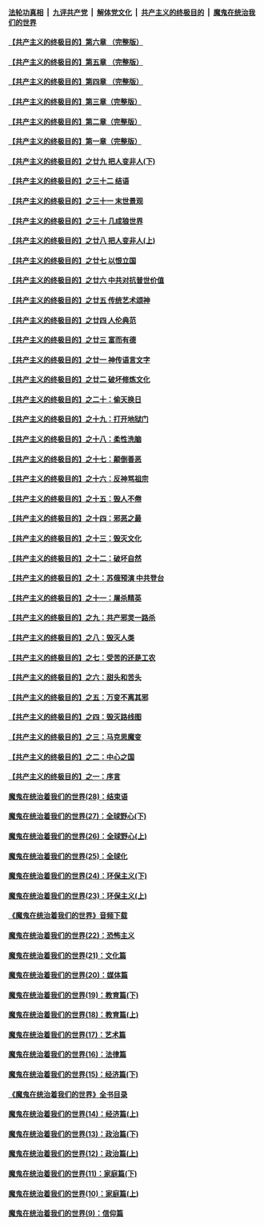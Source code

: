####  [法轮功真相](../../../../basic/blob/master/README.md?t=04200101) &nbsp;|&nbsp; [九评共产党](../../../../9ping.md/blob/master/README.md?t=04200101) &nbsp;|&nbsp; [解体党文化](../../../../jtdwh.md/blob/master/README.md?t=04200101)  &nbsp;|&nbsp; [共产主义的终极目的](../../../../gczydzjmd.md/blob/master/README.md?t=04200101) &nbsp;|&nbsp; [魔鬼在统治我们的世界](../../../../mgztzwmdsj.md/blob/master/README.md?t=04200101) 

#### [【共产主义的终极目的】第六章 （完整版）](../pages/nsc422/n11428913.md?t=04200101) 

#### [【共产主义的终极目的】第五章 （完整版）](../pages/nsc422/n11428912.md?t=04200101) 

#### [【共产主义的终极目的】第四章 （完整版）](../pages/nsc422/n11428907.md?t=04200101) 

#### [【共产主义的终极目的】第三章（完整版）](../pages/nsc422/n11428848.md?t=04200101) 

#### [【共产主义的终极目的】第二章（完整版）](../pages/nsc422/n11428831.md?t=04200101) 

#### [【共产主义的终极目的】第一章（完整版）](../pages/nsc422/n11417651.md?t=04200101) 

#### [【共产主义的终极目的】之廿九 把人变非人(下)](../pages/nsc422/n11344140.md?t=04200101) 

#### [【共产主义的终极目的】之三十二 结语](../pages/nsc422/n11360535.md?t=04200101) 

#### [【共产主义的终极目的】之三十一 末世景观](../pages/nsc422/n11351129.md?t=04200101) 

#### [【共产主义的终极目的】之三十 几成狼世界](../pages/nsc422/n11348280.md?t=04200101) 

#### [【共产主义的终极目的】之廿八 把人变非人(上)](../pages/nsc422/n11340492.md?t=04200101) 

#### [【共产主义的终极目的】之廿七 以恨立国](../pages/nsc422/n11336944.md?t=04200101) 

#### [【共产主义的终极目的】之廿六 中共对抗普世价值](../pages/nsc422/n11324785.md?t=04200101) 

#### [【共产主义的终极目的】之廿五 传统艺术颂神](../pages/nsc422/n11296396.md?t=04200101) 

#### [【共产主义的终极目的】之廿四 人伦典范](../pages/nsc422/n11296397.md?t=04200101) 

#### [【共产主义的终极目的】之廿三 富而有德](../pages/nsc422/n11283598.md?t=04200101) 

#### [【共产主义的终极目的】之廿一 神传语言文字](../pages/nsc422/n11263265.md?t=04200101) 

#### [【共产主义的终极目的】之廿二 破坏修炼文化](../pages/nsc422/n11245728.md?t=04200101) 

#### [【共产主义的终极目的】之二十：偷天换日](../pages/nsc422/n11238846.md?t=04200101) 

#### [【共产主义的终极目的】之十九：打开地狱门](../pages/nsc422/n11206376.md?t=04200101) 

#### [【共产主义的终极目的】之十八：柔性洗脑](../pages/nsc422/n11199994.md?t=04200101) 

#### [【共产主义的终极目的】之十七：颠倒善恶](../pages/nsc422/n11179782.md?t=04200101) 

#### [【共产主义的终极目的】之十六：反神骂祖宗](../pages/nsc422/n11166798.md?t=04200101) 

#### [【共产主义的终极目的】之十五：毁人不倦](../pages/nsc422/n11166792.md?t=04200101) 

#### [【共产主义的终极目的】之十四：邪恶之最](../pages/nsc422/n11150249.md?t=04200101) 

#### [【共产主义的终极目的】之十三：毁灭文化](../pages/nsc422/n11135227.md?t=04200101) 

#### [【共产主义的终极目的】之十二：破坏自然](../pages/nsc422/n11135214.md?t=04200101) 

#### [【共产主义的终极目的】之十：苏俄预演 中共登台](../pages/nsc422/n11118424.md?t=04200101) 

#### [【共产主义的终极目的】之十一：屠杀精英](../pages/nsc422/n11118442.md?t=04200101) 

#### [【共产主义的终极目的】之九：共产邪灵一路杀](../pages/nsc422/n11114139.md?t=04200101) 

#### [【共产主义的终极目的】之八：毁灭人类](../pages/nsc422/n11108503.md?t=04200101) 

#### [【共产主义的终极目的】之七：受苦的还是工农](../pages/nsc422/n11101809.md?t=04200101) 

#### [【共产主义的终极目的】之六：甜头和苦头](../pages/nsc422/n11096971.md?t=04200101) 

#### [【共产主义的终极目的】之五：万变不离其邪](../pages/nsc422/n11091285.md?t=04200101) 

#### [【共产主义的终极目的】之四：毁灭路线图](../pages/nsc422/n11086284.md?t=04200101) 

#### [【共产主义的终极目的】之三：马克思魔变](../pages/nsc422/n11061941.md?t=04200101) 

#### [【共产主义的终极目的】之二：中心之国](../pages/nsc422/n11047728.md?t=04200101) 

#### [【共产主义的终极目的】之一：序言](../pages/nsc422/n11086077.md?t=04200101) 

#### [魔鬼在统治着我们的世界(28)：结束语](../pages/nsc422/n10936246.md?t=04200101) 

#### [魔鬼在统治着我们的世界(27)：全球野心(下)](../pages/nsc422/n10928319.md?t=04200101) 

#### [魔鬼在统治着我们的世界(26)：全球野心(上)](../pages/nsc422/n10900318.md?t=04200101) 

#### [魔鬼在统治着我们的世界(25)：全球化](../pages/nsc422/n10788205.md?t=04200101) 

#### [魔鬼在统治着我们的世界(24)：环保主义(下)](../pages/nsc422/n10695307.md?t=04200101) 

#### [魔鬼在统治着我们的世界(23)：环保主义(上)](../pages/nsc422/n10688613.md?t=04200101) 

#### [《魔鬼在统治着我们的世界》音频下载](../pages/nsc422/n10635553.md?t=04200101) 

#### [魔鬼在统治着我们的世界(22)：恐怖主义](../pages/nsc422/n10614727.md?t=04200101) 

#### [魔鬼在统治着我们的世界(21)：文化篇](../pages/nsc422/n10597706.md?t=04200101) 

#### [魔鬼在统治着我们的世界(20)：媒体篇](../pages/nsc422/n10586579.md?t=04200101) 

#### [魔鬼在统治着我们的世界(19)：教育篇(下)](../pages/nsc422/n10564808.md?t=04200101) 

#### [魔鬼在统治着我们的世界(18)：教育篇(上)](../pages/nsc422/n10526970.md?t=04200101) 

#### [魔鬼在统治着我们的世界(17)：艺术篇](../pages/nsc422/n10499093.md?t=04200101) 

#### [魔鬼在统治着我们的世界(16)：法律篇](../pages/nsc422/n10485969.md?t=04200101) 

#### [魔鬼在统治着我们的世界(15)：经济篇(下)](../pages/nsc422/n10469975.md?t=04200101) 

#### [《魔鬼在统治着我们的世界》全书目录](../pages/nsc422/n10464261.md?t=04200101) 

#### [魔鬼在统治着我们的世界(14)：经济篇(上)](../pages/nsc422/n10457370.md?t=04200101) 

#### [魔鬼在统治着我们的世界(13)：政治篇(下)](../pages/nsc422/n10448270.md?t=04200101) 

#### [魔鬼在统治着我们的世界(12)：政治篇(上)](../pages/nsc422/n10444576.md?t=04200101) 

#### [魔鬼在统治着我们的世界(11)：家庭篇(下)](../pages/nsc422/n10440961.md?t=04200101) 

#### [魔鬼在统治着我们的世界(10)：家庭篇(上)](../pages/nsc422/n10435448.md?t=04200101) 

#### [魔鬼在统治着我们的世界(9)：信仰篇](../pages/nsc422/n10432159.md?t=04200101) 

